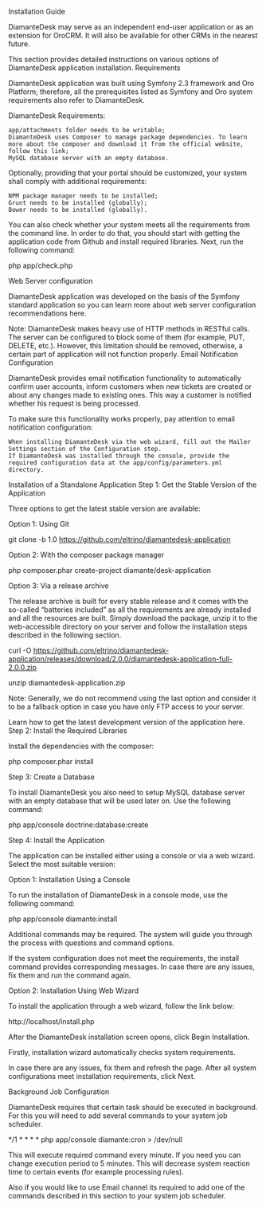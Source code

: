 
Installation Guide

DiamanteDesk may serve as an independent end-user application or as an extension for OroCRM. It will also be available for other CRMs in the nearest future.

This section provides detailed instructions on various options of DiamanteDesk application installation.
Requirements

DiamanteDesk application was built using Symfony 2.3 framework and Oro Platform; therefore, all the prerequisites listed as Symfony and Oro system requirements also refer to DiamanteDesk.

DiamanteDesk Requirements:

    app/attachments folder needs to be writable;
    DiamanteDesk uses Composer to manage package dependencies. To learn more about the composer and download it from the official website, follow this link;
    MySQL database server with an empty database.

Optionally, providing that your portal should be customized, your system shall comply with additional requirements:

    NPM package manager needs to be installed;
    Grunt needs to be installed (globally);
    Bower needs to be installed (globally).

You can also check whether your system meets all the requirements from the command line. In order to do that, you should start with getting the application code from Github and install required libraries. Next, run the following command:

php app/check.php

Web Server configuration

DiamanteDesk application was developed on the basis of the Symfony standard application so you can learn more about web server configuration recommendations here.

Note: DiamanteDesk makes heavy use of HTTP methods in RESTful calls. The server can be configured to block some of them (for example, PUT, DELETE, etc.). However, this limitation should be removed, otherwise, a certain part of application will not function properly.
Email Notification Configuration

DiamanteDesk provides email notification functionality to automatically confirm user accounts, inform customers when new tickets are created or about any changes made to existing ones. This way a customer is notified whether his request is being processed.

To make sure this functionality works properly, pay attention to email notification configuration:

    When installing DiamanteDesk via the web wizard, fill out the Mailer Settings section of the Configuration step.
    If DiamanteDesk was installed through the console, provide the required configuration data at the app/config/parameters.yml directory.

Installation of a Standalone Application
Step 1: Get the Stable Version of the Application

Three options to get the latest stable version are available:

Option 1: Using Git

git clone -b 1.0 https://github.com/eltrino/diamantedesk-application

Option 2: With the composer package manager

php composer.phar create-project diamante/desk-application

Option 3: Via a release archive

The release archive is built for every stable release and it comes with the so-called “batteries included” as all the requirements are already installed and all the resources are built. Simply download the package, unzip it to the web-accessible directory on your server and follow the installation steps described in the following section.

curl -O https://github.com/eltrino/diamantedesk-application/releases/download/2.0.0/diamantedesk-application-full-2.0.0.zip

unzip diamantedesk-application.zip

Note: Generally, we do not recommend using the last option and consider it to be a fallback option in case you have only FTP access to your server.

Learn how to get the latest development version of the application here.
Step 2: Install the Required Libraries

Install the dependencies with the composer:

php composer.phar install

Step 3: Create a Database

To install DiamanteDesk you also need to setup MySQL database server with an empty database that will be used later on. Use the following command:

php app/console doctrine:database:create

Step 4: Install the Application

The application can be installed either using a console or via a web wizard. Select the most suitable version:

Option 1: Installation Using a Console

To run the installation of DiamanteDesk in a console mode, use the following command:

php app/console diamante:install

Additional commands may be required. The system will guide you through the process with questions and command options.

If the system configuration does not meet the requirements, the install command provides corresponding messages. In case there are any issues, fix them and run the command again.

Option 2: Installation Using Web Wizard

To install the application through a web wizard, follow the link below:

http://localhost/install.php

After the DiamanteDesk installation screen opens, click Begin Installation.

Firstly, installation wizard automatically checks system requirements.

In case there are any issues, fix them and refresh the page. After all system configurations meet installation requirements, click Next.

Background Job Configuration

DiamanteDesk requires that certain task should be executed in background. For this you will need to add several commands to your system job scheduler.

*/1 * * * * php app/console diamante:cron > /dev/null

This will execute required command every minute. If you need you can change execution period to 5 minutes. This will decrease system reaction time to certain events (for example processing rules).

Also if you would like to use Email channel its required to add one of the commands described in this section to your system job scheduler.
